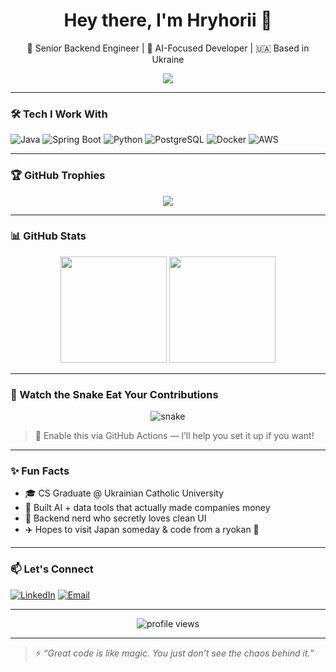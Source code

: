 <h1 align="center">Hey there, I'm Hryhorii 👋</h1>

<p align="center">
  🚀 Senior Backend Engineer | 🤖 AI-Focused Developer | 🇺🇦 Based in Ukraine  
</p>

<p align="center">
  <img src="https://readme-typing-svg.demolab.com/?lines=Java%20Lover%20%F0%9F%92%97;Spring%20Boot%20Wizard%20%F0%9F%A7%9A;Python%20%2B%20AI%20Engineer%20%F0%9F%A7%96;Building%20scalable%20systems%20since%202016&font=Fira%20Code&center=true&width=600&height=45&duration=4000&pause=1000" />
</p>

---

### 🛠️ Tech I Work With

![Java](https://img.shields.io/badge/Java-ED8B00?style=flat-square&logo=java&logoColor=white)
![Spring Boot](https://img.shields.io/badge/Spring_Boot-6DB33F?style=flat-square&logo=spring-boot&logoColor=white)
![Python](https://img.shields.io/badge/Python-3776AB?style=flat-square&logo=python&logoColor=white)
![PostgreSQL](https://img.shields.io/badge/PostgreSQL-316192?style=flat-square&logo=postgresql&logoColor=white)
![Docker](https://img.shields.io/badge/Docker-2496ED?style=flat-square&logo=docker&logoColor=white)
![AWS](https://img.shields.io/badge/AWS-232F3E?style=flat-square&logo=amazon-aws&logoColor=white)

---

### 🏆 GitHub Trophies

<p align="center">
  <img src="https://github-profile-trophy.vercel.app/?username=hryhorii&theme=tokyonight&no-bg=true&margin-w=10" />
</p>

---

### 📊 GitHub Stats

<p align="center">
  <img src="https://github-readme-stats.vercel.app/api?username=hryhorii&show_icons=true&theme=tokyonight" height="170" />
  <img src="https://github-readme-stats.vercel.app/api/top-langs/?username=hryhorii&layout=compact&theme=tokyonight" height="170" />
</p>

---

### 🐍 Watch the Snake Eat Your Contributions

<p align="center">
  <img src="https://raw.githubusercontent.com/hryhorii/hryhorii/output/github-contribution-grid-snake.svg" alt="snake" />
</p>

> 📝 Enable this via GitHub Actions — I’ll help you set it up if you want!

---

### ✨ Fun Facts

- 🎓 CS Graduate @ Ukrainian Catholic University  
- 🧠 Built AI + data tools that actually made companies money  
- 🔧 Backend nerd who secretly loves clean UI  
- ✈️ Hopes to visit Japan someday & code from a ryokan 🏯

---

### 📫 Let's Connect

[![LinkedIn](https://img.shields.io/badge/-LinkedIn-blue?style=flat&logo=linkedin&logoColor=white)](https://linkedin.com/in/hryhorii-khalabuda)
[![Email](https://img.shields.io/badge/-Email-D14836?style=flat&logo=gmail&logoColor=white)](mailto:hryhorii@example.com)

---

<p align="center">
  <img src="https://komarev.com/ghpvc/?username=hryhorii&label=Profile%20Views&color=0e75b6&style=flat" alt="profile views" />
</p>

---

> ⚡ _“Great code is like magic. You just don’t see the chaos behind it.”_

